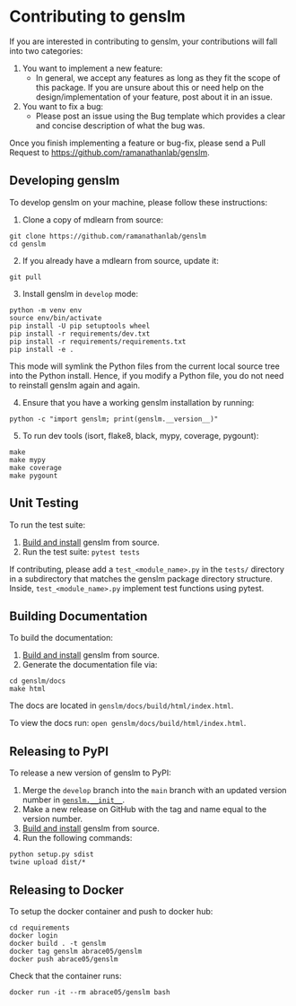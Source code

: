 # Contributing to genslm

If you are interested in contributing to genslm, your contributions will fall into two categories:

1. You want to implement a new feature:
    - In general, we accept any features as long as they fit the scope of this package. If you are unsure about this or need help on the design/implementation of your feature, post about it in an issue.
2. You want to fix a bug:
    - Please post an issue using the Bug template which provides a clear and concise description of what the bug was.

Once you finish implementing a feature or bug-fix, please send a Pull Request to https://github.com/ramanathanlab/genslm.

## Developing genslm

To develop genslm on your machine, please follow these instructions:


1. Clone a copy of mdlearn from source:

```
git clone https://github.com/ramanathanlab/genslm
cd genslm
```

2. If you already have a mdlearn from source, update it:

```
git pull
```

3. Install genslm in `develop` mode:

```
python -m venv env
source env/bin/activate
pip install -U pip setuptools wheel
pip install -r requirements/dev.txt
pip install -r requirements/requirements.txt
pip install -e .
```

This mode will symlink the Python files from the current local source tree into the Python install.
Hence, if you modify a Python file, you do not need to reinstall genslm again and again.

4. Ensure that you have a working genslm installation by running:

```
python -c "import genslm; print(genslm.__version__)"
```

5. To run dev tools (isort, flake8, black, mypy, coverage, pygount):

```
make
make mypy
make coverage
make pygount
```

## Unit Testing

To run the test suite:

1. [Build and install](#developing-genslm) genslm from source.
2. Run the test suite: `pytest tests`

If contributing, please add a `test_<module_name>.py` in the `tests/` directory
in a subdirectory that matches the genslm package directory structure. Inside,
`test_<module_name>.py` implement test functions using pytest.

## Building Documentation

To build the documentation:

1. [Build and install](#developing-genslm) genslm from source.
2. Generate the documentation file via:
```
cd genslm/docs
make html
```
The docs are located in `genslm/docs/build/html/index.html`.

To view the docs run: `open genslm/docs/build/html/index.html`.

## Releasing to PyPI

To release a new version of genslm to PyPI:

1. Merge the `develop` branch into the `main` branch with an updated version number in [`genslm.__init__`](https://github.com/ramanathanlab/genslm/blob/main/genslm/__init__.py).
2. Make a new release on GitHub with the tag and name equal to the version number.
3. [Build and install](#developing-genslm) genslm from source.
4. Run the following commands:
```
python setup.py sdist
twine upload dist/*
```

## Releasing to Docker
To setup the docker container and push to docker hub:
```
cd requirements
docker login
docker build . -t genslm
docker tag genslm abrace05/genslm
docker push abrace05/genslm
```

Check that the container runs:
```
docker run -it --rm abrace05/genslm bash
```
